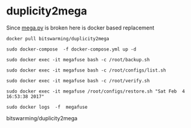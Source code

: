 # duplicity2mega
Since [mega.py](https://github.com/richardasaurus/mega.py) is broken here is docker based replacement

`docker pull bitswarming/duplicity2mega`

`sudo docker-compose  -f docker-compose.yml up -d`

`sudo docker exec -it megafuse bash -c /root/backup.sh`

`sudo docker exec -it megafuse bash -c /root/configs/list.sh`

`sudo docker exec -it megafuse bash -c /root/verify.sh`

`sudo docker exec -it megafuse /root/configs/restore.sh "Sat Feb  4 16:53:38 2017"`

`sudo docker logs  -f  megafuse`

bitswarming/duplicity2mega

